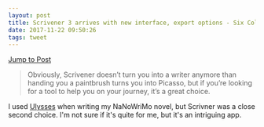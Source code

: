 ```yaml
---
layout: post
title: Scrivener 3 arrives with new interface, export options - Six Colors
date: 2017-11-22 09:50:26
tags: tweet
---
```


[Jump to Post](https://sixcolors.com/post/2017/11/scrivener-3-arrives-with-new-interface-export-options/)

> Obviously, Scrivener doesn’t turn you into a writer anymore than handing you a paintbrush turns you into Picasso, but if you’re looking for a tool to help you on your journey, it’s a great choice.

I used [Ulysses](https://ulyssesapp.com) when writing my NaNoWriMo novel, but Scrivner was a close second choice. I'm not sure if it's quite for me, but it's an intriguing app.

